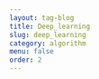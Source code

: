 ```yaml
---
layout: tag-blog
title: Deep_learning
slug: deep_learning
category: algorithm
menu: false
order: 2
---
```


